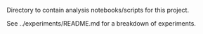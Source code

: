 Directory to contain analysis notebooks/scripts for this project.

See ../experiments/README.md for a breakdown of experiments.